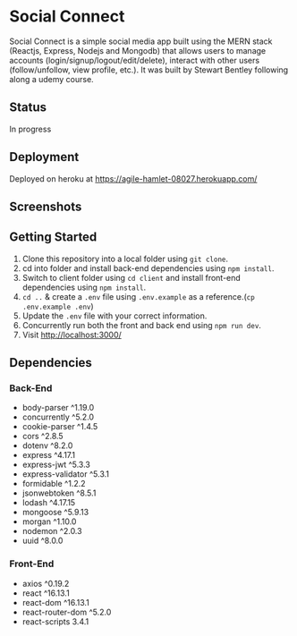 # Social Connect

Social Connect is a simple social media app built using the MERN stack (Reactjs, Express, Nodejs and Mongodb) that allows users to manage accounts (login/signup/logout/edit/delete), interact with other users (follow/unfollow, view profile, etc.). It was built by Stewart Bentley following along a udemy course.

## Status

In progress

## Deployment

Deployed on heroku at <https://agile-hamlet-08027.herokuapp.com/>

## Screenshots

## Getting Started

1. Clone this repository into a local folder using `git clone`.
2. cd into folder and install back-end dependencies using `npm install`.
3. Switch to client folder using `cd client` and install front-end dependencies using `npm install`.
4. `cd ..` & create a `.env` file using `.env.example` as a reference.(`cp .env.example .env`)
5. Update the `.env` file with your correct information.
6. Concurrently run both the front and back end using `npm run dev`.
7. Visit <http://localhost:3000/>

## Dependencies

### Back-End

- body-parser ^1.19.0
- concurrently ^5.2.0
- cookie-parser ^1.4.5
- cors ^2.8.5
- dotenv ^8.2.0
- express ^4.17.1
- express-jwt ^5.3.3
- express-validator ^5.3.1
- formidable ^1.2.2
- jsonwebtoken ^8.5.1
- lodash ^4.17.15
- mongoose ^5.9.13
- morgan ^1.10.0
- nodemon ^2.0.3
- uuid ^8.0.0

### Front-End

- axios ^0.19.2
- react ^16.13.1
- react-dom ^16.13.1
- react-router-dom ^5.2.0
- react-scripts 3.4.1
